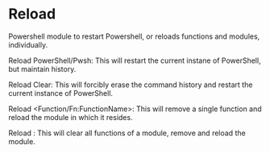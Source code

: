 # Reload
Powershell module to restart Powershell, or reloads functions and modules, individually.

Reload PowerShell/Pwsh: This will restart the current instane of PowerShell, but maintain history.

Reload Clear: This will forcibly erase the command history and restart the current instance of PowerShell.

Reload <Function/Fn:FunctionName>: This will remove a single function and reload the module in which it resides.

Reload <ModuleName>: This will clear all functions of a module, remove and reload the module.
